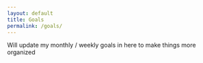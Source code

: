 ```yaml
---
layout: default
title: Goals
permalink: /goals/
---
```


Will update my monthly / weekly goals in here to make things more organized
